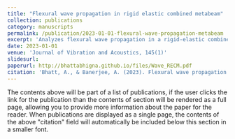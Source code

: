 ```yaml
---
title: "Flexural wave propagation in rigid elastic combined metabeam"
collection: publications
category: manuscripts
permalink: /publication/2023-01-01-flexural-wave-propagation-metabeam
excerpt: 'Analyzes flexural wave propagation in a rigid-elastic combined metabeam structure.'
date: 2023-01-01
venue: 'Journal of Vibration and Acoustics, 145(1)'
slidesurl: 
paperurl: http://bhattabhigna.github.io/files/Wave_RECM.pdf
citation: 'Bhatt, A., & Banerjee, A. (2023). Flexural wave propagation in rigid elastic combined metabeam. Journal of Vibration and Acoustics, 145(1), 011006.'
---
```


The contents above will be part of a list of publications, if the user clicks the link for the publication than the contents of section will be rendered as a full page, allowing you to provide more information about the paper for the reader. When publications are displayed as a single page, the contents of the above "citation" field will automatically be included below this section in a smaller font.
